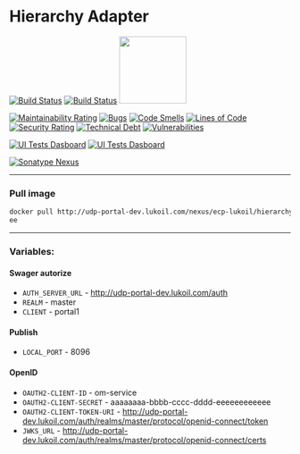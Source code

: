 # Hierarchy Adapter
[![Build Status](http://udp-portal-dev.lukoil.com/jenkins/buildStatus/icon?job=hierarchy-adapter%2Fdev&subject=Hierarchy%20Adapter%20(dev))](http://udp-portal-dev.lukoil.com/jenkins/job/hierarchy-adapter/job/dev/)
[![Build Status](http://udp-portal-dev.lukoil.com/jenkins/buildStatus/icon?job=hierarchy-adapter%2Fdmaster&subject=Hierarchy%20Adapter%20(master))](http://udp-portal-dev.lukoil.com/jenkins/job/hierarchy-adapter/job/master/)
[<img src="https://wiki.jenkins.io/download/attachments/2916393/logo-title.png"  width="120">](http://udp-portal-dev.lukoil.com/jenkins/job/hierarchy-adapter)

[![Maintainability Rating](http://udp-portal-dev.lukoil.com/sonarqube/api/project_badges/measure?project=hierarchy-adapter&metric=sqale_rating)](http://udp-portal-dev.lukoil.com/sonarqube/dashboard?id=hierarchy-adapter)
[![Bugs](http://udp-portal-dev.lukoil.com/sonarqube/api/project_badges/measure?project=hierarchy-adapter&metric=bugs)](http://udp-portal-dev.lukoil.com/sonarqube/dashboard?id=hierarchy-adapter)
[![Code Smells](http://udp-portal-dev.lukoil.com/sonarqube/api/project_badges/measure?project=hierarchy-adapter&metric=code_smells)](http://udp-portal-dev.lukoil.com/sonarqube/dashboard?id=hierarchy-adapter)
[![Lines of Code](http://udp-portal-dev.lukoil.com/sonarqube/api/project_badges/measure?project=hierarchy-adapter&metric=ncloc)](http://udp-portal-dev.lukoil.com/sonarqube/dashboard?id=hierarchy-adapter)
[![Security Rating](http://udp-portal-dev.lukoil.com/sonarqube/api/project_badges/measure?project=hierarchy-adapter&metric=security_rating)](http://udp-portal-dev.lukoil.com/sonarqube/dashboard?id=hierarchy-adapter)
[![Technical Debt](http://udp-portal-dev.lukoil.com/sonarqube/api/project_badges/measure?project=hierarchy-adapter&metric=sqale_index)](http://udp-portal-dev.lukoil.com/sonarqube/dashboard?id=hierarchy-adapter)
[![Vulnerabilities](http://udp-portal-dev.lukoil.com/sonarqube/api/project_badges/measure?project=hierarchy-adapter&metric=vulnerabilities)](http://udp-portal-dev.lukoil.com/sonarqube/dashboard?id=hierarchy-adapter)


[![UI Tests Dasboard](https://img.shields.io/badge/selenoid-UI%20Tests%20Dasboard-informational)](http://104.46.49.208:8080/#/)
[![UI Tests Dasboard](https://img.shields.io/badge/selenoid-stats-inactive)](http://udp-portal-dev.lukoil.com/selenoid/status)

[![Sonatype Nexus](https://img.shields.io/badge/nexus-dev-green)](http://udp-portal-dev.lukoil.com/nexus/#browse/browse:docker-hosted:v2%2Fecp-lukoil%2Fhierarchy-adapter%2Ftags%2Fdev)

---
### Pull image
 
```bash
docker pull http://udp-portal-dev.lukoil.com/nexus/ecp-lukoil/hierarchy-adapter:dev
ее
```

---
### Variables:
 
#### Swager autorize
* `AUTH_SERVER_URL` - http://udp-portal-dev.lukoil.com/auth
* `REALM` - master
* `CLIENT` - portal1

#### Publish
* `LOCAL_PORT` - 8096

#### OpenID
* `OAUTH2-CLIENT-ID` - om-service
* `OAUTH2-CLIENT-SECRET` - aaaaaaaa-bbbb-cccc-dddd-eeeeeeeeeeee
* `OAUTH2-CLIENT-TOKEN-URI` - http://udp-portal-dev.lukoil.com/auth/realms/master/protocol/openid-connect/token
* `JWKS_URL` - http://udp-portal-dev.lukoil.com/auth/realms/master/protocol/openid-connect/certs
